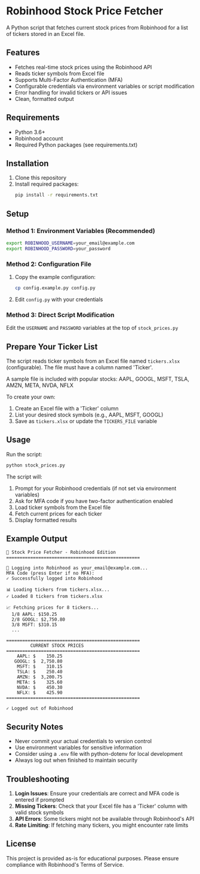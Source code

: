 # Robinhood Stock Price Fetcher

A Python script that fetches current stock prices from Robinhood for a list of tickers stored in an Excel file.

## Features

- Fetches real-time stock prices using the Robinhood API
- Reads ticker symbols from Excel file
- Supports Multi-Factor Authentication (MFA)
- Configurable credentials via environment variables or script modification
- Error handling for invalid tickers or API issues
- Clean, formatted output

## Requirements

- Python 3.6+
- Robinhood account
- Required Python packages (see requirements.txt)

## Installation

1. Clone this repository
2. Install required packages:
   ```bash
   pip install -r requirements.txt
   ```

## Setup

### Method 1: Environment Variables (Recommended)
```bash
export ROBINHOOD_USERNAME=your_email@example.com
export ROBINHOOD_PASSWORD=your_password
```

### Method 2: Configuration File
1. Copy the example configuration:
   ```bash
   cp config.example.py config.py
   ```
2. Edit `config.py` with your credentials

### Method 3: Direct Script Modification
Edit the `USERNAME` and `PASSWORD` variables at the top of `stock_prices.py`

## Prepare Your Ticker List

The script reads ticker symbols from an Excel file named `tickers.xlsx` (configurable). The file must have a column named 'Ticker'.

A sample file is included with popular stocks: AAPL, GOOGL, MSFT, TSLA, AMZN, META, NVDA, NFLX

To create your own:
1. Create an Excel file with a 'Ticker' column
2. List your desired stock symbols (e.g., AAPL, MSFT, GOOGL)
3. Save as `tickers.xlsx` or update the `TICKERS_FILE` variable

## Usage

Run the script:
```bash
python stock_prices.py
```

The script will:
1. Prompt for your Robinhood credentials (if not set via environment variables)
2. Ask for MFA code if you have two-factor authentication enabled
3. Load ticker symbols from the Excel file
4. Fetch current prices for each ticker
5. Display formatted results

## Example Output

```
🚀 Stock Price Fetcher - Robinhood Edition
==================================================

🔐 Logging into Robinhood as your_email@example.com...
MFA Code (press Enter if no MFA): 
✓ Successfully logged into Robinhood

📊 Loading tickers from tickers.xlsx...
✓ Loaded 8 tickers from tickers.xlsx

📈 Fetching prices for 8 tickers...
  1/8 AAPL: $150.25
  2/8 GOOGL: $2,750.80
  3/8 MSFT: $310.15
  ...

==================================================
         CURRENT STOCK PRICES
==================================================
    AAPL: $    150.25
   GOOGL: $  2,750.80
    MSFT: $    310.15
    TSLA: $    250.40
    AMZN: $  3,200.75
    META: $    325.60
    NVDA: $    450.30
    NFLX: $    425.90
==================================================

✓ Logged out of Robinhood
```

## Security Notes

- Never commit your actual credentials to version control
- Use environment variables for sensitive information
- Consider using a `.env` file with python-dotenv for local development
- Always log out when finished to maintain security

## Troubleshooting

1. **Login Issues**: Ensure your credentials are correct and MFA code is entered if prompted
2. **Missing Tickers**: Check that your Excel file has a 'Ticker' column with valid stock symbols
3. **API Errors**: Some tickers might not be available through Robinhood's API
4. **Rate Limiting**: If fetching many tickers, you might encounter rate limits

## License

This project is provided as-is for educational purposes. Please ensure compliance with Robinhood's Terms of Service.
